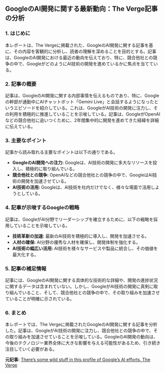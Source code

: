 ## GoogleのAI開発に関する最新動向：The Verge記事の分析

### 1. はじめに

本レポートは、The Vergeに掲載された、GoogleのAI開発に関する記事を基に、その内容を客観的に分析し、読者の理解を深めることを目的とする。記事は、GoogleのAI開発における最近の動向を伝えており、特に、競合他社との競争の中で、GoogleがどのようにAI技術の開発を進めているかに焦点を当てている。

### 2. 記事の概要

記事は、GoogleのAI開発に関する内部事情を伝えるものであり、特に、Googleの幹部が通勤中にAIチャットボット「Gemini Live」と会話するようになったというエピソードを紹介している。これは、GoogleがAI技術の開発に注力し、その利用を積極的に推進していることを示唆している。記事は、GoogleがOpenAIなどの競合他社に追いつくために、2年間集中的に開発を進めてきた経緯を詳細に伝えている。

### 3. 主要なポイント

記事から読み取れる主要なポイントは以下の通りである。

* **GoogleのAI開発への注力:** Googleは、AI技術の開発に多大なリソースを投入し、積極的に取り組んでいる。
* **競合他社との競争:** OpenAIなどの競合他社との競争の中で、GoogleはAI技術の開発を加速させている。
* **AI技術の活用:** Googleは、AI技術を社内だけでなく、様々な場面で活用しようとしている。

### 4. 記事が示唆するGoogleの戦略

記事は、GoogleがAI分野でリーダーシップを確立するために、以下の戦略を採用していることを示唆している。

* **技術革新の加速:** 最新のAI技術を積極的に導入し、開発を加速させる。
* **人材の確保:** AI分野の優秀な人材を確保し、開発体制を強化する。
* **AI技術の幅広い活用:** AI技術を様々なサービスや製品に統合し、その価値を最大化する。

### 5. 記事の補足情報

記事には、GoogleのAI開発に関する具体的な技術的な詳細や、開発の進捗状況に関するデータは含まれていない。しかし、GoogleがAI技術の開発に真剣に取り組んでいること、そして、競合他社との競争の中で、その取り組みを加速させていることが明確に示されている。

### 6. まとめ

本レポートでは、The Vergeに掲載されたGoogleのAI開発に関する記事を分析した。記事は、GoogleがAI技術の開発に注力し、競合他社との競争の中で、その取り組みを加速させていることを示唆している。GoogleのAI開発の動向は、今後のテクノロジー業界全体に大きな影響を与える可能性があるため、引き続き注目していく必要がある。


**元記事:** [There’s some wild stuff in this profile of Google’s AI efforts. The Verge](https://www.theverge.com/news/634316/auto-draft)